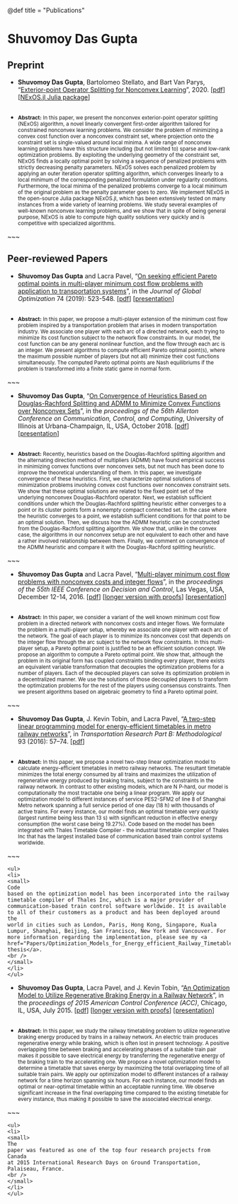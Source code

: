 @def title = "Publications"

# Shuvomoy Das Gupta 

## Preprint 

- **Shuvomoy Das Gupta**, Bartolomeo Stellato, and Bart Van Parys, “[Exterior-point Operator Splitting for Nonconvex Learning](https://arxiv.org/abs/2011.04552)”, 2020. [[pdf](http://www.optimization-online.org/DB_FILE/2020/11/8099.pdf)] [[NExOS.jl Julia package](https://github.com/Shuvomoy/NExOS.jl)]

   ~~~
<ul>
<li>
<small>
<span style="font-weight: bold;"> Abstract:</span>
In this paper, we present the nonconvex exterior-point operator
splitting (NExOS) algorithm, a novel linearly convergent first-order
algorithm tailored for constrained nonconvex learning problems. We
consider the problem of minimizing a convex cost function over a
nonconvex constraint set, where projection onto the constraint set is
single-valued around local minima. A wide range of nonconvex learning
problems have this structure including (but not limited to) sparse and
low-rank optimization problems. By exploiting the underlying geometry
of the constraint set, NExOS finds a locally optimal point by solving a
sequence of penalized problems with strictly decreasing penalty
parameters. NExOS solves each penalized problem by applying an outer
iteration operator splitting algorithm, which converges linearly to a
local minimum of the corresponding penalized formulation under
regularity conditions. Furthermore, the local minima of the penalized
problems converge to a local minimum of the original problem as the
penalty parameter goes to zero. We implement NExOS in the open-source
Julia package NExOS.jl, which has been extensively tested on many
instances from a wide variety of learning problems. We study several
examples of well-known nonconvex learning problems, and we show that in
spite of being general purpose, NExOS is able to compute high quality
solutions very quickly and is competitive with specialized algorithms.
<br />
</small>
</li>
</ul>
~~~


## Peer-reviewed Papers

- **Shuvomoy Das Gupta** and Lacra Pavel, “[On seeking efficient Pareto optimal points in multi-player minimum cost flow problems with application to transportation systems](https://link.springer.com/article/10.1007/s10898-019-00750-9)”, in the *Journal of Global Optimization* 74 (2019): 523-548. [[pdf](https://shuvomoy.github.io/site/Papers/Journal_of_Global_Optimization_19.pdf)] [[presentation](https://shuvomoy.github.io/site/Presentations/LIDS_2020_student_conference/LIDS_2020_student_conference.pdf)]

   ~~~
<ul>
<li>
<small>
<span style="font-weight: bold;"> Abstract:</span>
In this paper, we propose a multi-player extension of the minimum cost flow problem inspired by a transportation problem that arises in modern transportation industry. We associate one player with each arc of a directed network, each trying to minimize its cost function subject to the network flow constraints. In our model, the cost function can be any general nonlinear function, and the flow through each arc is an integer. We present algorithms to compute efficient Pareto optimal point(s), where the maximum possible number of players (but not all) minimize their cost functions simultaneously. The computed Pareto optimal points are Nash equilibriums if the problem is transformed into a finite static game in normal form.
<br />
</small>
</li>
</ul>
~~~


- **Shuvomoy Das Gupta**, “[On Convergence of Heuristics Based on Douglas-Rachford Splitting and ADMM to Minimize Convex Functions over Nonconvex Sets](https://ieeexplore.ieee.org/document/8636076)”, in the *proceedings of the 56th Allerton Conference on Communication, Control, and Computing*, University of Illinois at Urbana-Champaign, IL, USA, October 2018. [[pdf](https://shuvomoy.github.io/site/Papers/Allerton_2018.pdf)] [[presentation](https://shuvomoy.github.io/site/Presentations/Allerton_2018_Presentation/Allerton_2018_presentation_final.pdf)]

   ~~~
<ul>
<li>
<small>
<span style="font-weight: bold;"> Abstract:</span>
Recently, heuristics based on the Douglas-Rachford splitting algorithm and the alternating direction method of multipliers (ADMM) have found empirical success in minimizing convex functions over nonconvex sets, but not much has been done to improve the theoretical understanding of them. In this paper, we investigate convergence of these heuristics. First, we characterize optimal solutions of minimization problems involving convex cost functions over nonconvex constraint sets. We show that these optimal solutions are related to the fixed point set of the underlying nonconvex Douglas-Rachford operator. Next, we establish sufficient conditions under which the Douglas-Rachford splitting heuristic either converges to a point or its cluster points form a nonempty compact connected set. In the case where the heuristic converges to a point, we establish sufficient conditions for that point to be an optimal solution. Then, we discuss how the ADMM heuristic can be constructed from the Douglas-Rachford splitting algorithm. We show that, unlike in the convex case, the algorithms in our nonconvex setup are not equivalent to each other and have a rather involved relationship between them. Finally, we comment on convergence of the ADMM heuristic and compare it with the Douglas-Rachford splitting heuristic.
<br />
</small>
</li>
</ul>
~~~



- **Shuvomoy Das Gupta** and Lacra Pavel, “[Multi-player minimum cost flow problems with nonconvex costs and integer flows](http://ieeexplore.ieee.org/document/7799446/)”, in the *proceedings of the 55th IEEE Conference on Decision and Control*, Las Vegas, USA, December 12-14, 2016. [[pdf](https://shuvomoy.github.io/site/Papers/Multi-player_minimum_cost_flow_problems_with_nonconvex_costs_and_integer_flows.pdf)] [[longer version with proofs](https://shuvomoy.github.io/site/Papers/CDC_2016_manuscript_Pareto_opt_with_proofs.pdf)] [[presentation](https://shuvomoy.github.io/site/Papers/CDC_2016_presentation.pdf)]

   ~~~
<ul>
<li>
<small>
<span style="font-weight: bold;"> Abstract:</span>
In this paper, we consider a variant of the well known minimum cost flow problem in a directed network with nonconvex costs and integer flows. We formulate the problem in a multi-player setup, whereby we associate one player with each arc of the network. The goal of each player is to minimize its nonconvex cost that depends on the integer flow through the arc subject to the network flow constraints. In this multi-player setup, a Pareto optimal point is justified to be an efficient solution concept. We propose an algorithm to compute a Pareto optimal point. We show that, although the problem in its original form has coupled constraints binding every player, there exists an equivalent variable transformation that decouples the optimization problems for a number of players. Each of the decoupled players can solve its optimization problem in a decentralized manner. We use the solutions of those decoupled players to transform the optimization problems for the rest of the players using consensus constraints. Then we present algorithms based on algebraic geometry to find a Pareto optimal point.
<br />
</small>
</li>
</ul>
~~~



- **Shuvomoy Das Gupta**, J. Kevin Tobin, and Lacra Pavel, “[A two-step linear programming model for energy-efficient timetables in metro railway networks](http://www.sciencedirect.com/science/article/pii/S0191261516304830)”, in *Transportation Research Part B: Methodological* 93 (2016): 57–74. [[pdf](https://shuvomoy.github.io/site/Papers/A_two_step_linear_programming_model_for_energy_efficient_timetables_in_metro_railway_networks.pdf)] 

   ~~~
<ul>
<li>
<small>
<span style="font-weight: bold;"> Abstract:</span>
In this paper, we propose a novel two-step linear optimization model to calculate energy-efficient timetables in metro railway networks. The resultant timetable minimizes the total energy consumed by all trains and maximizes the utilization of regenerative energy produced by braking trains, subject to the constraints in the railway network. In contrast to other existing models, which are N P-hard, our model is computationally the most tractable one being a linear program. We apply our optimization model to different instances of service PES2-SFM2 of line 8 of Shanghai Metro network spanning a full service period of one day (18 h) with thousands of active trains. For every instance, our model finds an optimal timetable very quickly (largest runtime being less than 13 s) with significant reduction in effective energy consumption (the worst case being 19.27%). Code based on the model has been integrated with Thales Timetable Compiler - the industrial timetable compiler of Thales Inc that has the largest installed base of communication based train control systems worldwide.
<br />
</small>
</li>
</ul>
~~~

   ~~~
<ul>
<li>
<small>
Code
based on the optimization model has been incorporated into the railway
timetable compiler of Thales Inc, which is a major provider of
communication-based train control software worldwide. It is available
to all of their customers as a product and has been deployed around the
world in cities such as London, Paris, Hong Kong, Singapore, Kuala
Lumpur, Shanghai, Beijing, San Francisco, New York and Vancouver. For
more information regarding the implementation, please see my <a
 href="Papers/Optimization_Models_for_Energy_efficient_Railway_Timetables_MASc_Shuvo.pdf">M.A.Sc.
thesis</a>.
<br />
</small>
</li>
</ul>
~~~


- **Shuvomoy Das Gupta**, Lacra Pavel, and J. Kevin Tobin, “[An Optimization Model to Utilize Regenerative Braking Energy in a Railway Network](http://ieeexplore.ieee.org/xpl/articleDetails.jsp?arnumber=7172268)”, in the *proceedings of 2015 American Control Conference (ACC)*, Chicago, IL, USA, July 2015. [[pdf](https://shuvomoy.github.io/site/Papers/An_Optimization_Model_to_Utilize_Regenerative_Braking_Energy_in_a_Railway_Network.pdf)] [[longer version with proofs](https://arxiv.org/pdf/1507.01646.pdf)] [[presentation](https://shuvomoy.github.io/site/Papers/ACC_presentation.svg)] 

   ~~~
<ul>
<li>
<small>
<span style="font-weight: bold;"> Abstract:</span>
In this paper, we study the railway timetabling problem to utilize regenerative braking energy produced by trains in a railway network. An electric train produces regenerative energy while braking, which is often lost in present technology. A positive overlapping time between braking and accelerating phases of a suitable train pair makes it possible to save electrical energy by transferring the regenerative energy of the braking train to the accelerating one. We propose a novel optimization model to determine a timetable that saves energy by maximizing the total overlapping time of all suitable train pairs. We apply our optimization model to different instances of a railway network for a time horizon spanning six hours. For each instance, our model finds an optimal or near-optimal timetable within an acceptable running time. We observe significant increase in the final overlapping time compared to the existing timetable for every instance, thus making it possible to save the associated electrical energy.
<br />
</small>
</li>
</ul>
~~~

   ~~~
<ul>
<li>
<small>
The
paper was featured as one of the top four research projects from Canada
at 2015 International Research Days on Ground Transportation,
Palaiseau, France.
<br />
</small>
</li>
</ul>
~~~



